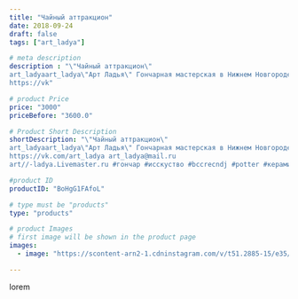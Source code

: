 ```yaml
---
title: "Чайный аттракцион"
date: 2018-09-24
draft: false
tags: ["art_ladya"]

# meta description
description : "\"Чайный аттракцион\" 
art_ladyaart_ladya\"Арт Ладья\" Гончарная мастерская в Нижнем Новгороде. Изготовление керамики и мастер//-классы по обучению. 
https://vk"

# product Price
price: "3000"
priceBefore: "3600.0"

# Product Short Description
shortDescription: "\"Чайный аттракцион\" 
art_ladyaart_ladya\"Арт Ладья\" Гончарная мастерская в Нижнем Новгороде. Изготовление керамики и мастер//-классы по обучению. 
https://vk.com/art_ladya art_ladya@mail.ru 
art//-ladya.Livemaster.ru #гончар #исскуство #bccrecndj #potter #керамикадляинтерьера #керамикаручнаяработа #керамиканазаказ #handmade #посудаизглины #керамика #кухня #эксклюзивнаякерамика #painter #dishes #decor #ceramicar #pot #claygoods #restaurant #earthenware #ceramic #design #elfish #flowers #ceramicart #teapot #заварочныйчайник #clay #авторскаякерамика"

#product ID
productID: "BoHgG1FAfoL"

# type must be "products"
type: "products"

# product Images
# first image will be shown in the product page
images:
  - image: "https://scontent-arn2-1.cdninstagram.com/v/t51.2885-15/e35/41155246_144378853174194_3164097325601454689_n.jpg?tp=1&_nc_ht=scontent-arn2-1.cdninstagram.com&_nc_cat=106&_nc_ohc=gR0Oc0etMaUAX-cHCEJ&ccb=7-4&oh=5e9d5bd15d7c0ce69bbfde8b9578638b&oe=60842FB7&_nc_sid=86f79a&ig_cache_key=MTg3NTYwODk3NjYyMDY0ODk3MQ%3D%3D.2-ccb7-4"

---
```

lorem
